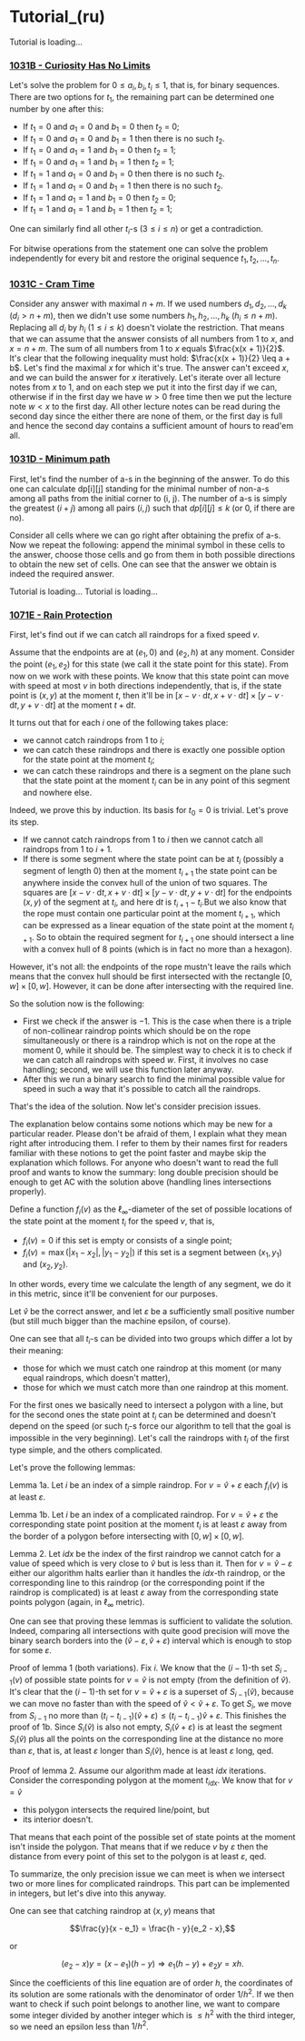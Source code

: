 # Tutorial_(ru)

Tutorial is loading... 
### [1031B - Curiosity Has No Limits](https://codeforces.com/contest/1031/problem/B "Technocup 2019 - Elimination Round 2")

Let's solve the problem for $0 \leq a_i, b_i, t_i \leq 1$, that is, for binary sequences. There are two options for $t_1$, the remaining part can be determined one number by one after this:

* If $t_1 = 0$ and $a_1 = 0$ and $b_1 = 0$ then $t_2$ = 0;
* If $t_1 = 0$ and $a_1 = 0$ and $b_1 = 1$ then there is no such $t_2$.
* If $t_1 = 0$ and $a_1 = 1$ and $b_1 = 0$ then $t_2$ = 1;
* If $t_1 = 0$ and $a_1 = 1$ and $b_1 = 1$ then $t_2$ = 1;
* If $t_1 = 1$ and $a_1 = 0$ and $b_1 = 0$ then there is no such $t_2$.
* If $t_1 = 1$ and $a_1 = 0$ and $b_1 = 1$ then there is no such $t_2$.
* If $t_1 = 1$ and $a_1 = 1$ and $b_1 = 0$ then $t_2$ = 0;
* If $t_1 = 1$ and $a_1 = 1$ and $b_1 = 1$ then $t_2$ = 1;

One can similarly find all other $t_i$-s ($3 \leq i \leq n$) or get a contradiction.

For bitwise operations from the statement one can solve the problem independently for every bit and restore the original sequence $t_1, t_2, \ldots, t_n$.

 
### [1031C - Cram Time](https://codeforces.com/contest/1031/problem/C "Technocup 2019 - Elimination Round 2")

Consider any answer with maximal $n + m$. If we used numbers $d_1, d_2, \ldots, d_k$ ($d_i \gt n + m$), then we didn't use some numbers $h_1, h_2, \ldots, h_k$ ($h_i \leq n + m$). Replacing all $d_i$ by $h_i$ ($1 \leq i \leq k$) doesn't violate the restriction. That means that we can assume that the answer consists of all numbers from $1$ to $x$, and $x = n + m$. The sum of all numbers from $1$ to $x$ equals $\frac{x(x + 1)}{2}$. It's clear that the following inequality must hold: $\frac{x(x + 1)}{2} \leq a + b$. Let's find the maximal $x$ for which it's true. The answer can't exceed $x$, and we can build the answer for $x$ iteratively. Let's iterate over all lecture notes from $x$ to $1$, and on each step we put it into the first day if we can, otherwise if in the first day we have $w > 0$ free time then we put the lecture note $w < x$ to the first day. All other lecture notes can be read during the second day since the either there are none of them, or the first day is full and hence the second day contains a sufficient amount of hours to read'em all.

 
### [1031D - Minimum path](https://codeforces.com/contest/1031/problem/D "Technocup 2019 - Elimination Round 2")

First, let's find the number of a-s in the beginning of the answer. To do this one can calculate dp[i][j] standing for the minimal number of non-a-s among all paths from the initial corner to (i, j). The number of a-s is simply the greatest $(i + j)$ among all pairs $(i, j)$ such that $dp[i][j]\le k$ (or $0$, if there are no).

Consider all cells where we can go right after obtaining the prefix of a-s. Now we repeat the following: append the minimal symbol in these cells to the answer, choose those cells and go from them in both possible directions to obtain the new set of cells. One can see that the answer we obtain is indeed the required answer.

 Tutorial is loading... Tutorial is loading... 
### [1071E - Rain Protection](../problems/E._Rain_Protection.md "Codeforces Round 517 (Div. 1, based on Technocup 2019 Elimination Round 2)")

First, let's find out if we can catch all raindrops for a fixed speed $v$.

Assume that the endpoints are at $(e_1, 0)$ and $(e_2, h)$ at any moment. Consider the point $(e_1, e_2)$ for this state (we call it the state point for this state). From now on we work with these points. We know that this state point can move with speed at most $v$ in both directions independently, that is, if the state point is $(x, y)$ at the moment $t$, then it'll be in $[x - v\cdot\text{d}t, x + v\cdot\text{d}t]\times[y - v\cdot\text{d}t, y + v\cdot\text{d}t]$ at the moment $t + \text{d}t$.

It turns out that for each $i$ one of the following takes place:

* we cannot catch raindrops from $1$ to $i$;
* we can catch these raindrops and there is exactly one possible option for the state point at the moment $t_i$;
* we can catch these raindrops and there is a segment on the plane such that the state point at the moment $t_i$ can be in any point of this segment and nowhere else.

Indeed, we prove this by induction. Its basis for $t_0 = 0$ is trivial. Let's prove its step.

* If we cannot catch raindrops from $1$ to $i$ then we cannot catch all raindrops from $1$ to $i + 1$.
* If there is some segment where the state point can be at $t_i$ (possibly a segment of length $0$) then at the moment $t_{i+1}$ the state point can be anywhere inside the convex hull of the union of two squares. The squares are $[x - v\cdot\text{d}t, x + v\cdot\text{d}t]\times[y - v\cdot\text{d}t, y + v\cdot\text{d}t]$ for the endpoints $(x, y)$ of the segment at $t_i$, and here $\text{d}t$ is $t_{i + 1} - t_i$.But we also know that the rope must contain one particular point at the moment $t_{i+1}$, which can be expressed as a linear equation of the state point at the moment $t_{i+1}$. So to obtain the required segment for $t_{i+1}$ one should intersect a line with a convex hull of $8$ points (which is in fact no more than a hexagon).

However, it's not all: the endpoints of the rope mustn't leave the rails which means that the convex hull should be first intersected with the rectangle $[0, w]\times[0, w]$. However, it can be done after intersecting with the required line.

So the solution now is the following:

* First we check if the answer is $-1$. This is the case when there is a triple of non-collinear raindrop points which should be on the rope simultaneously or there is a raindrop which is not on the rope at the moment $0$, while it should be. The simplest way to check it is to check if we can catch all raindrops with speed $w$. First, it involves no case handling; second, we will use this function later anyway.
* After this we run a binary search to find the minimal possible value for speed in such a way that it's possible to catch all the raindrops.

That's the idea of the solution. Now let's consider precision issues.

The explanation below contains some notions which may be new for a particular reader. Please don't be afraid of them, I explain what they mean right after introducing them. I refer to them by their names first for readers familiar with these notions to get the point faster and maybe skip the explanation which follows. For anyone who doesn't want to read the full proof and wants to know the summary: long double precision should be enough to get AC with the solution above (handling lines intersections properly).

Define a function $f_i(v)$ as the $\ell_{\infty}$-diameter of the set of possible locations of the state point at the moment $t_i$ for the speed $v$, that is,

* $f_i(v) = 0$ if this set is empty or consists of a single point;
* $f_i(v) = \max\left(|x_1 - x_2|, |y_1 - y_2|\right)$ if this set is a segment between $(x_1, y_1)$ and $(x_2, y_2)$.

In other words, every time we calculate the length of any segment, we do it in this metric, since it'll be convenient for our purposes.

Let $\hat{v}$ be the correct answer, and let $\varepsilon$ be a sufficiently small positive number (but still much bigger than the machine epsilon, of course).

One can see that all $t_i$-s can be divided into two groups which differ a lot by their meaning:

* those for which we must catch one raindrop at this moment (or many equal raindrops, which doesn't matter),
* those for which we must catch more than one raindrop at this moment.

For the first ones we basically need to intersect a polygon with a line, but for the second ones the state point at $t_i$ can be determined and doesn't depend on the speed (or such $t_i$-s force our algorithm to tell that the goal is impossible in the very beginning). Let's call the raindrops with $t_i$ of the first type simple, and the others complicated.

Let's prove the following lemmas:

Lemma 1a. Let $i$ be an index of a simple raindrop. For $v = \hat{v} + \varepsilon$ each $f_i(v)$ is at least $\varepsilon$.

Lemma 1b. Let $i$ be an index of a complicated raindrop. For $v = \hat{v} + \varepsilon$ the corresponding state point position at the moment $t_i$ is at least $\varepsilon$ away from the border of a polygon before intersecting with $[0, w]\times[0, w]$.

Lemma 2. Let $idx$ be the index of the first raindrop we cannot catch for a value of speed which is very close to $\hat{v}$ but is less than it. Then for $v = \hat{v} - \varepsilon$ either our algorithm halts earlier than it handles the $idx$-th raindrop, or the corresponding line to this raindrop (or the corresponding point if the raindrop is complicated) is at least $\varepsilon$ away from the corresponding state points polygon (again, in $\ell_{\infty}$ metric).

One can see that proving these lemmas is sufficient to validate the solution. Indeed, comparing all intersections with quite good precision will move the binary search borders into the $(\hat{v} - \varepsilon, \hat{v} + \varepsilon)$ interval which is enough to stop for some $\varepsilon$.

Proof of lemma 1 (both variations). Fix $i$. We know that the $(i-1)$-th set $S_{i-1}(v)$ of possible state points for $v = \hat{v}$ is not empty (from the definition of $\hat{v}$). It's clear that the $(i-1)$-th set for $v = \hat{v} + \varepsilon$ is a superset of $S_{i-1}(\hat{v})$, because we can move no faster than with the speed of $\hat{v} < \hat{v} + \varepsilon$. To get $S_i$, we move from $S_{i-1}$ no more than $(t_i - t_{i-1})(\hat{v} + \varepsilon) \le (t_i - t_{i-1})\hat{v} + \varepsilon$. This finishes the proof of 1b. Since $S_i(\hat{v})$ is also not empty, $S_i(\hat{v} + \varepsilon)$ is at least the segment $S_i(\hat{v})$ plus all the points on the corresponding line at the distance no more than $\varepsilon$, that is, at least $\varepsilon$ longer than $S_i(\hat{v})$, hence is at least $\varepsilon$ long, qed.

Proof of lemma 2. Assume our algorithm made at least $idx$ iterations. Consider the corresponding polygon at the moment $t_{idx}$. We know that for $v = \hat{v}$

* this polygon intersects the required line/point, but
* its interior doesn't.

That means that each point of the possible set of state points at the moment isn't inside the polygon. That means that if we reduce $v$ by $\varepsilon$ then the distance from every point of this set to the polygon is at least $\varepsilon$, qed.

To summarize, the only precision issue we can meet is when we intersect two or more lines for complicated raindrops. This part can be implemented in integers, but let's dive into this anyway.

One can see that catching raindrop at $(x, y)$ means that

$$\frac{y}{x - e_1} = \frac{h - y}{e_2 - x},$$

or

$$(e_2 - x)y = (x - e_1)(h - y)\Rightarrow e_1(h-y) + e_2y = xh.$$

Since the coefficients of this line equation are of order $h$, the coordinates of its solution are some rationals with the denominator of order $1/h^2$. If we then want to check if such point belongs to another line, we want to compare some integer divided by another integer which is $\le h^2$ with the third integer, so we need an epsilon less than $1/h^2$.

